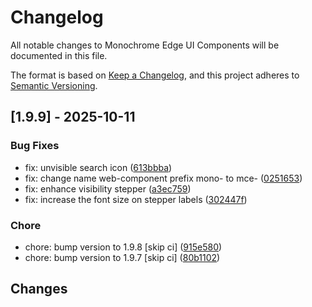 # Changelog

All notable changes to Monochrome Edge UI Components will be documented in this file.

The format is based on [Keep a Changelog](https://keepachangelog.com/en/1.0.0/),
and this project adheres to [Semantic Versioning](https://semver.org/spec/v2.0.0.html).

## [1.9.9] - 2025-10-11

### Bug Fixes

- fix: unvisible search icon ([613bbba](../../commit/613bbba932341e7327b455c5880c31c1bdc5d078))
- fix: change name web-component prefix mono- to mce- ([0251653](../../commit/02516537b78821342daa5f0ac00c20fc09ccdcef))
- fix: enhance visibility stepper ([a3ec759](../../commit/a3ec7596a85930bc7284a7f2b37d9c3239300542))
- fix: increase the font size on stepper labels ([302447f](../../commit/302447f7d261bd4d6a459fe4954d83fda66811d5))

### Chore

- chore: bump version to 1.9.8 [skip ci] ([915e580](../../commit/915e580140e654d4195a5f15018d2c03c90b2c7e))
- chore: bump version to 1.9.7 [skip ci] ([80b1102](../../commit/80b11024d0f5a28f1595118cdfc0f056cdefc29b))

## Changes

